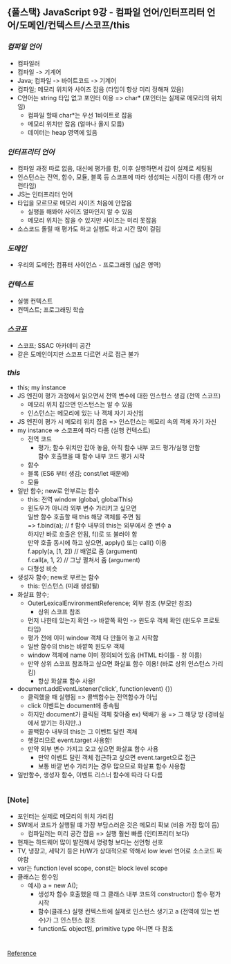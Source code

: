 ## {풀스택} JavaScript 9강 - 컴파일 언어/인터프리터 언어/도메인/컨텍스트/스코프/this

### _컴파일 언어_

- 컴파일러
- 컴파일 -> 기계어
- Java; 컴파일 -> 바이트코드 -> 기계어
- 컴파일; 메모리 위치와 사이즈 잡음 (타입이 항상 미리 정해져 있음)
- C언어는 string 타입 없고 포인터 이용 => char\* (포인터는 실제로 메모리의 위치임)
  - 컴파일 할때 char\*는 우선 1바이트로 잡음
  - 메모리 위치만 잡음 (얼마나 올지 모름)
  - 데이터는 heap 영역에 있음

### _인터프리터 언어_

- 컴파일 과정 따로 없음, 대신에 평가를 함, 이후 실행하면서 값이 실제로 세팅됨
- 인스턴스는 전역, 함수, 모듈, 블록 등 스코프에 따라 생성되는 시점이 다름 (평가 or 런타임)
- JS는 인터프리터 언어
- 타입을 모르므로 메모리 사이즈 처음에 안잡음
  - 실행을 해봐야 사이즈 얼마인지 알 수 있음
  - 메모리 위치는 잡을 수 있지만 사이즈는 미리 못잡음
- 소스코드 돌릴 때 평가도 하고 실행도 하고 시간 많이 걸림

### _도메인_

- 우리의 도메인; 컴퓨터 사이언스 - 프로그래밍 (넓은 영역)

### _컨텍스트_

- 실행 컨텍스트
- 컨텍스트; 프로그래밍 학습

### _스코프_

- 스코프; SSAC 아카데미 공간
- 같은 도메인이지만 스코프 다르면 서로 접근 불가

### _this_

- this; my instance
- JS 엔진이 평가 과정에서 읽으면서 전역 변수에 대한 인스턴스 생김 (전역 스코프)
  - 메모리 위치 잡으면 인스턴스는 알 수 있음
  - 인스턴스는 메모리에 있는 나 객체 자기 자신임
- JS 엔진이 평가 시 메모리 위치 잡음 => 인스턴스는 메모리 속의 객체 자기 자신
- my instance => 스코프에 따라 다름 (실행 컨텍스트)
  - 전역 코드
    - 평가; 함수 위치만 잡아 놓음, 아직 함수 내부 코드 평가/실행 안함 <br/>
      함수 호출했을 때 함수 내부 코드 평가 시작
  - 함수
  - 블록 (ES6 부터 생김; const/let 때문에)
  - 모듈
- 일반 함수; new로 안부르는 함수
  - this: 전역 window (global, globalThis)
  - 윈도우가 아니라 외부 변수 가리키고 싶으면 <br/>
    일반 함수 호출할 때 this 해당 객체를 주면 됨 <br/>
    => f.bind(a); // f 함수 내부의 this는 외부에서 준 변수 a <br/>
    하지만 바로 호출은 안됨, f()로 또 불러야 함 <br/>
    만약 호출 동시에 하고 싶으면, apply() 또는 call() 이용 <br/>
    f.apply(a, [1, 2]) // 배열로 줌 (argument) <br/>
    f.call(a, 1, 2) // 그냥 펼쳐서 줌 (argument)
  - 다형성 비슷
- 생성자 함수; new로 부르는 함수
  - this: 인스턴스 (미래 생성될)
- 화살표 함수;
  - OuterLexicalEnvironmentReference; 외부 참조 (부모만 참조)
    - 상위 스코프 참조
  - 먼저 나한테 있는지 확인 -> 바깥쪽 확인 -> 윈도우 객체 확인 (윈도우 프로토타입)
  - 평가 전에 이미 window 객체 다 만들어 놓고 시작함
  - 일반 함수의 this는 바깥쪽 윈도우 객체
  - window 객체에 name 이미 정의되어 있음 (HTML 타이틀 - 창 이름)
  - 만약 상위 스코프 참조하고 싶으면 화살표 함수 이용! (바로 상위 인스턴스 가리킴)
    - 항상 화살표 함수 사용!
- document.addEventListener('click', function(event) {})
  - 클릭했을 때 실행됨 => 콜백함수는 전역함수가 아님
  - click 이벤트는 document에 종속됨
  - 하지만 document가 클릭된 객체 찾아줌 ex) 택배가 옴 => 그 해당 방 (경비실에서 받기는 하지만..)
  - 콜백함수 내부의 this는 그 이벤트 달린 객체
  - 헷갈리므로 event.target 사용함!
  - 만약 외부 변수 가지고 오고 싶으면 화살표 함수 사용
    - 만약 이벤트 달린 객체 접근하고 싶으면 event.target으로 접근
    - 보통 바깥 변수 가리키는 경우 많으므로 화살표 함수 사용함
- 일반함수, 생성자 함수, 이벤트 리스너 함수에 따라 다 다름

#

### [Note]

- 포인터는 실제로 메모리의 위치 가리킴
- SW에서 코드가 실행될 떄 가장 부담스러운 것은 메모리 확보 (비용 가장 많이 듬)
  - 컴파일러는 미리 공간 잡음 => 실행 훨씬 빠름 (인터프리터 보다)
- 현재는 하드웨어 많이 발전해서 명령형 보다는 선언형 선호
- TV, 냉장고, 세탁기 등은 H/W가 상대적으로 약해서 low level 언어로 소스코드 짜야함
- var는 function level scope, const는 block level scope
- 클래스는 함수임
  - 예시) a = new A();
    - 생성자 함수 호출했을 때 그 클래스 내부 코드의 constructor() 함수 평가 시작
    - 함수(클래스) 실행 컨텍스트에 실제로 인스턴스 생기고 a (전역에 있는 변수)가 그 인스턴스 참조
    - function도 object임, primitive type 아니면 다 참조

#

[Reference](https://www.youtube.com/watch?v=3aQiY2FCJHU&ab_channel=%EC%8B%9C%EB%8B%88%EC%96%B4%EC%BD%94%EB%94%A9)

